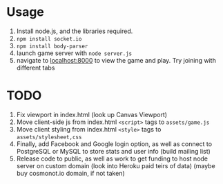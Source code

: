 # Usage
1. Install node.js, and the libraries required.
2. ``npm install socket.io``
3. ``npm install body-parser``
4. launch game server with ``node server.js``
5. navigate to [localhost:8000](https://localhost:8000) to view the game and play. Try joining with different tabs

# TODO
1. Fix viewport in index.html (look up Canvas Viewport)
2. Move client-side js from index.html ``<script>`` tags to ``assets/game.js``
3. Move client styling from index.html ``<style>`` tags to ``assets/stylesheet,css``
4. Finally, add Facebook and Google login option, as well as connect to PostgreSQL or MySQL to store stats and user info (build mailing list)
5. Release code to public, as well as work to get funding to host node server on custom domain (look into Heroku paid teirs of data) (maybe buy cosmonot.io domain, if not taken)
